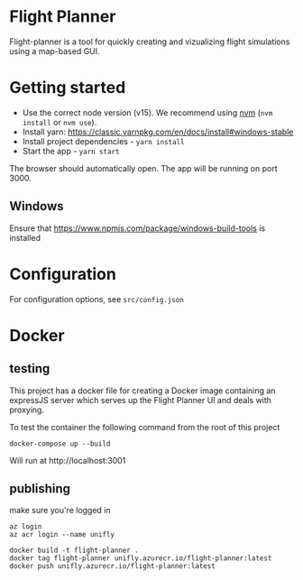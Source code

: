 # Flight Planner

Flight-planner is a tool for quickly creating and vizualizing flight simulations using a map-based GUI.

# Getting started

* Use the correct node version (v15). We recommend using [nvm](https://github.com/creationix/nvm) (`nvm install` or `nvm use`).
* Install yarn: https://classic.yarnpkg.com/en/docs/install#windows-stable
* Install project dependencies - `yarn install`
* Start the app - `yarn start`

The browser should automatically open. The app will be running on port 3000.

## Windows

Ensure that https://www.npmjs.com/package/windows-build-tools is installed

# Configuration

For configuration options, see `src/config.json`

# Docker

## testing

This project has a docker file for creating a Docker image containing an expressJS server which serves up the Flight Planner UI and deals with proxying.

To test the container the following command from the root of this project

```
docker-compose up --build
```

Will run at http://localhost:3001

## publishing

make sure you're logged in

```
az login
az acr login --name unifly
```

```
docker build -t flight-planner .
docker tag flight-planner unifly.azurecr.io/flight-planner:latest
docker push unifly.azurecr.io/flight-planner:latest
```

